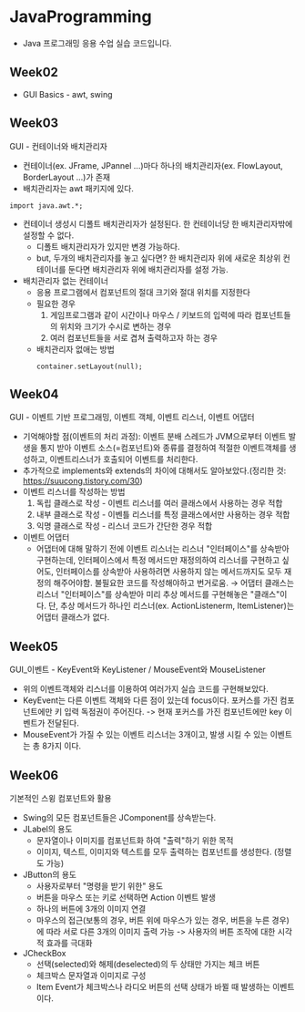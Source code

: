 # JavaProgramming
- Java 프로그래밍 응용 수업 실습 코드입니다.

## Week02
- GUI Basics - awt, swing

## Week03
GUI - 컨테이너와 배치관리자
- 컨테이너(ex. JFrame, JPannel ...)마다 하나의 배치관리자(ex. FlowLayout, BorderLayout ...)가 존재
- 배치관리자는 awt 패키지에 있다.
```
import java.awt.*;
```
- 컨테이너 생성시 디폴트 배치관리자가 설정된다. 한 컨테이너당 한 배치관리자밖에 설정할 수 없다.
  - 디폴트 배치관리자가 있지만 변경 가능하다.
  - but, 두개의 배치관리자를 놓고 싶다면? 한 배치관리자 위에 새로운 최상위 컨테이너를 둔다면 배치관리자 위에 배치관리자를 설정 가능.
- 배치관리자 없는 컨테이너
  - 응용 프로그램에서 컴포넌트의 절대 크기와 절대 위치를 지정한다
  - 필요한 경우
    1. 게임프로그램과 같이 시간이나 마우스 / 키보드의 입력에 따라 컴포넌트들의 위치와 크기가 수시로 변하는 경우
    2. 여러 컴포넌트들을 서로 겹쳐 출력하고자 하는 경우
  - 배치관리자 없애는 방법
    ```
    container.setLayout(null);
    ```
## Week04
GUI - 이벤트 기반 프로그래밍, 이벤트 객체, 이벤트 리스너, 이벤트 어댑터
- 기억해야할 점(이벤트의 처리 과정): 이벤트 분배 스레드가 JVM으로부터 이벤트 발생을 통지 받아 이벤트 소스(=컴포넌트)와 종류를 결정하여 적절한 이벤트객체를 생성하고, 이벤트리스너가 호출되어 이벤트를 처리한다.
- 추가적으로 implements와 extends의 차이에 대해서도 알아보았다.(정리한 것: https://suucong.tistory.com/30)
- 이벤트 리스너를 작성하는 방법
  1. 독립 클래스로 작성 - 이벤트 리스너를 여러 클래스에서 사용하는 경우 적합
  2. 내부 클래스로 작성 - 이벤틀 리스너를 특정 클래스에서만 사용하는 경우 적합
  3. 익명 클래스로 작성 - 리스너 코드가 간단한 경우 적합
- 이벤트 어댑터  
  - 어댑터에 대해 말하기 전에 이벤트 리스너는 리스너 "인터페이스"를 상속받아 구현하는데, 인터페이스에서 특정 메서드만 재정의하여 리스너를 구현하고 싶어도, 인터페이스를 상속받아 사용하려면 사용하지 않는 메서드까지도 모두 재정의 해주어야함. 불필요한 코드를 작성해야하고 번거로움.
    → 어댑터 클래스는 리스너 "인터페이스"를 상속받아 미리 추상 메서드를 구현해놓은 "클래스"이다. 단, 추상 메서드가 하나인 리스너(ex. ActionListenerm, ItemListener)는 어댑터 클래스가 없다. 
## Week05
GUI_이벤트 - KeyEvent와 KeyListener / MouseEvent와 MouseListener
- 위의 이벤트객체와 리스너를 이용하여 여러가지 실습 코드를 구현해보았다.
- KeyEvent는 다른 이벤트 객체와 다른 점이 있는데 focus이다. 포커스를 가진 컴포넌트에만 키 입력 독점권이 주어진다. -> 현재 포커스를 가진 컴포넌트에만 key 이벤트가 전달된다.
- MouseEvent가 가질 수 있는 이벤트 리스너는 3개이고, 발생 시킬 수 있는 이벤트는 총 8가지 이다.
## Week06
기본적인 스윙 컴포넌트와 활용
- Swing의 모든 컴포넌트들은 JComponent를 상속받는다.
- JLabel의 용도
  - 문자열이나 이미지를 컴포넌트화 하여 "출력"하기 위한 목적
  - 이미지, 텍스트, 이미지와 텍스트를 모두 출력하는 컴포넌트를 생성한다. (정렬도 가능)
- JButton의 용도
    - 사용자로부터 "명령을 받기 위한" 용도
    - 버튼을 마우스 또는 키로 선택하면 Action 이벤트 발생
    - 하나의 버튼에 3개의 이미지 연결
    - 마우스의 접근(보통의 경우, 버튼 위에 마우스가 있는 경우, 버튼을 누른 경우)에 따라 서로 다른 3개의 이미지 출력 가능 -> 사용자의 버튼 조작에 대한 시각적 효과를 극대화
- JCheckBox
    - 선택(selected)와 해제(deselected)의 두 상태만 가지는 체크 버튼
    - 체크박스 문자열과 이미지로 구성
    - Item Event가 체크박스나 라디오 버튼의 선택 상태가 바뀔 때 발생하는 이벤트이다.
